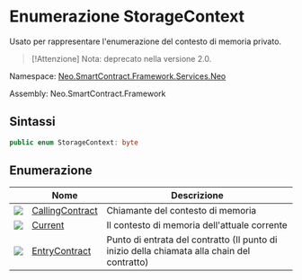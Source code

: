# Enumerazione StorageContext 

Usato per rappresentare l'enumerazione del contesto di memoria privato.

> [!Attenzione]
> Nota: deprecato nella versione 2.0.

Namespace: [Neo.SmartContract.Framework.Services.Neo](../neo.md)

Assembly: Neo.SmartContract.Framework

## Sintassi

```c#
public enum StorageContext: byte
```

## Enumerazione

| | Nome | Descrizione |
| ---------------------------------------- | ---------------------------------------- | ---------------------- |
| ![](https://i-msdn.sec.s-msft.com/dynimg/IC134134.jpeg) | [CallingContract](StorageContext/CallingContract.md) | Chiamante del contesto di memoria |
| ![](https://i-msdn.sec.s-msft.com/dynimg/IC134134.jpeg) | [Current](StorageContext/Current.md) | Il contesto di memoria dell'attuale corrente |
| ![](https://i-msdn.sec.s-msft.com/dynimg/IC134134.jpeg) | [EntryContract](StorageContext/EntryContract.md) | Punto di entrata del contratto (Il punto di inizio della chiamata alla chain del contratto) |
